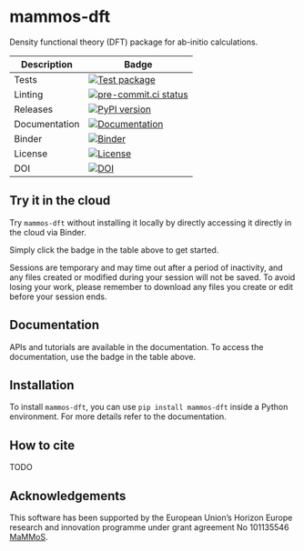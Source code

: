# mammos-dft
Density functional theory (DFT) package for ab-initio calculations.


| Description   | Badge                                                                                                                                                                                    |
|---------------|------------------------------------------------------------------------------------------------------------------------------------------------------------------------------------------|
| Tests         | [![Test package](https://github.com/MaMMoS-project/mammos-dft/actions/workflows/test.yml/badge.svg)](https://github.com/MaMMoS-project/mammos-dft/actions/workflows/test.yml)        |
| Linting       | [![pre-commit.ci status](https://results.pre-commit.ci/badge/github/MaMMoS-project/mammos-dft/main.svg)](https://results.pre-commit.ci/latest/github/MaMMoS-project/mammos-dft/main) |
| Releases      | [![PyPI version](https://badge.fury.io/py/mammos-dft.svg)](https://badge.fury.io/py/mammos-dft)                                                                                      |
| Documentation | [![Documentation](https://img.shields.io/badge/Docs-mammos--project.github.io%2Fmammos-blue)](https://mammos-project.github.io/mammos/index.html)                                        |
| Binder        | [![Binder](https://mybinder.org/badge_logo.svg)](https://mybinder.org/v2/gh/mammos-project/mammos-dft/latest?urlpath=lab%2Ftree%2Fexamples)                                       |
| License       | [![License](https://img.shields.io/badge/License-MIT-blue.svg)](https://opensource.org/licenses/MIT)                                                                                     |
| DOI           | [![DOI](https://zenodo.org/badge/DOI/10.5281/zenodo.15754930.svg)](https://doi.org/10.5281/zenodo.15754930)                                                             |


## Try it in the cloud
Try `mammos-dft` without installing it locally by directly accessing it directly in the cloud
via Binder.

Simply click the badge in the table above to get started.

Sessions are temporary and may time out after a period of inactivity, and any files
created or modified during your session will not be saved.
To avoid losing your work, please remember to download any files you create or edit
before your session ends.

## Documentation

APIs and tutorials are available in the documentation. To access the documentation, use the badge in the table above.

## Installation

To install `mammos-dft`, you can use `pip install mammos-dft` inside a Python environment.
For more details refer to the documentation.

## How to cite

TODO

## Acknowledgements

This software has been supported by the European Union’s Horizon Europe research and innovation programme under grant agreement No 101135546 [MaMMoS](https://mammos-project.github.io/).
